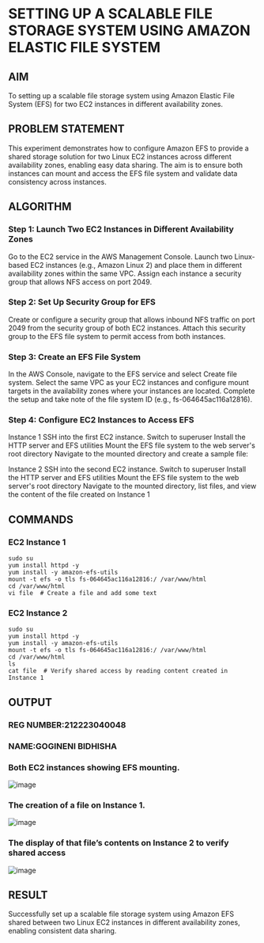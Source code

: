  # SETTING UP A SCALABLE FILE STORAGE SYSTEM USING AMAZON ELASTIC FILE SYSTEM
## AIM
To  setting up a scalable file storage system using Amazon Elastic File System (EFS) for two EC2 instances in different availability zones. 
## PROBLEM STATEMENT
This experiment demonstrates how to configure Amazon EFS to provide a shared storage solution for two Linux EC2 instances across different availability zones, enabling easy data sharing. The aim is to ensure both instances can mount and access the EFS file system and validate data consistency across instances.

## ALGORITHM
### Step 1: Launch Two EC2 Instances in Different Availability Zones
Go to the EC2 service in the AWS Management Console.
Launch two Linux-based EC2 instances (e.g., Amazon Linux 2) and place them in different availability zones within the same VPC.
Assign each instance a security group that allows NFS access on port 2049.

### Step 2: Set Up Security Group for EFS
Create or configure a security group that allows inbound NFS traffic on port 2049 from the security group of both EC2 instances.
Attach this security group to the EFS file system to permit access from both instances.

### Step 3: Create an EFS File System
In the AWS Console, navigate to the EFS service and select Create file system.
Select the same VPC as your EC2 instances and configure mount targets in the availability zones where your instances are located.
Complete the setup and take note of the file system ID (e.g., fs-064645ac116a12816).

### Step 4: Configure EC2 Instances to Access EFS
Instance 1
SSH into the first EC2 instance.
Switch to superuser
Install the HTTP server and EFS utilities
Mount the EFS file system to the web server's root directory
Navigate to the mounted directory and create a sample file:

Instance 2
SSH into the second EC2 instance.
Switch to superuser
Install the HTTP server and EFS utilities
Mount the EFS file system to the web server's root directory
Navigate to the mounted directory, list files, and view the content of the file created on Instance 1



## COMMANDS
### EC2 Instance 1
```
sudo su
yum install httpd -y
yum install -y amazon-efs-utils
mount -t efs -o tls fs-064645ac116a12816:/ /var/www/html
cd /var/www/html
vi file  # Create a file and add some text
```
### EC2 Instance 2
```
sudo su
yum install httpd -y
yum install -y amazon-efs-utils
mount -t efs -o tls fs-064645ac116a12816:/ /var/www/html
cd /var/www/html
ls
cat file  # Verify shared access by reading content created in Instance 1
```
## OUTPUT

### REG NUMBER:212223040048
### NAME:GOGINENI BIDHISHA

### Both EC2 instances showing EFS mounting.
   
   ![image](https://github.com/user-attachments/assets/59aae0af-4553-4573-a586-b9ae8b03b504)
### The creation of a file on Instance 1.


![image](https://github.com/user-attachments/assets/f188bd7a-f309-4e88-aa5c-b6f50439f094)
### The display of that file’s contents on Instance 2 to verify shared access
 
 ![image](https://github.com/user-attachments/assets/908e5521-20e5-4400-8195-48cfb847912c)

 
## RESULT
Successfully set up a scalable file storage system using Amazon EFS shared between two Linux EC2 instances in different availability zones, enabling consistent data sharing.

  


